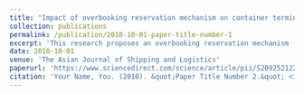 ```yaml
---
title: "Impact of overbooking reservation mechanism on container terminal’s operational performance and greenhouse gas emissions"
collection: publications
permalink: /publication/2010-10-01-paper-title-number-1
excerpt: 'This research proposes an overbooking reservation mechanism (ORM) to alleviate the negative impact of these no-shows. This research scrutinizes the detailed process mapping of the existing reservation mechanism, proposes an ORM, and conducts agent-based simulations to evaluate the ORM's performance against the regular and go-show reservation mechanisms at different levels of no-shows and working occupancies.'
date: 2010-10-01
venue: 'The Asian Journal of Shipping and Logistics'
paperurl: 'https://www.sciencedirect.com/science/article/pii/S209252122100002X'
citation: 'Your Name, You. (2010). &quot;Paper Title Number 2.&quot; <i>Journal 1</i>. 1(2).'
---
```


